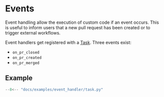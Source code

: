 # Events

Event handling allow the execution of custom code if an event occurs. This is useful to
inform users that a new pull request has been created or to trigger external workflows. 

Event handlers get registered with a [Task](../reference/task.md). Three events exist:

- `on_pr_closed`
- `on_pr_created`
- `on_pr_merged`

## Example

```python
--8<-- "docs/examples/event_handler/task.py"
```
